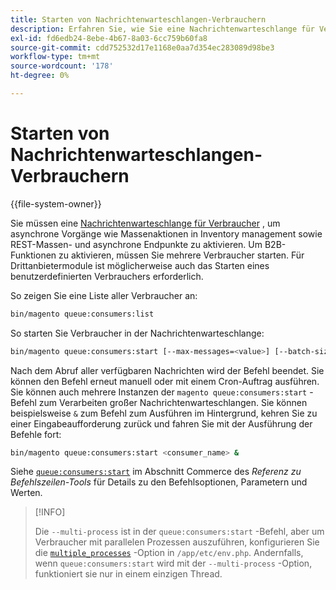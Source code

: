 ```yaml
---
title: Starten von Nachrichtenwarteschlangen-Verbrauchern
description: Erfahren Sie, wie Sie eine Nachrichtenwarteschlange für Verbraucher starten.
exl-id: fd6edb24-8ebe-4b67-8a03-6cc759b60fa8
source-git-commit: cdd752532d17e1168e0aa7d354ec283089d98be3
workflow-type: tm+mt
source-wordcount: '178'
ht-degree: 0%

---
```


# Starten von Nachrichtenwarteschlangen-Verbrauchern

{{file-system-owner}}

Sie müssen eine [Nachrichtenwarteschlange für Verbraucher](../queues/consumers.md) , um asynchrone Vorgänge wie Massenaktionen in Inventory management sowie REST-Massen- und asynchrone Endpunkte zu aktivieren. Um B2B-Funktionen zu aktivieren, müssen Sie mehrere Verbraucher starten. Für Drittanbietermodule ist möglicherweise auch das Starten eines benutzerdefinierten Verbrauchers erforderlich.

So zeigen Sie eine Liste aller Verbraucher an:

```bash
bin/magento queue:consumers:list
```

So starten Sie Verbraucher in der Nachrichtenwarteschlange:

```bash
bin/magento queue:consumers:start [--max-messages=<value>] [--batch-size=<value>] [--single-thread] [--area-code=<value>] [--multi-process=<value>] <consumer_name>
```

Nach dem Abruf aller verfügbaren Nachrichten wird der Befehl beendet. Sie können den Befehl erneut manuell oder mit einem Cron-Auftrag ausführen. Sie können auch mehrere Instanzen der `magento queue:consumers:start` -Befehl zum Verarbeiten großer Nachrichtenwarteschlangen. Sie können beispielsweise `&` zum Befehl zum Ausführen im Hintergrund, kehren Sie zu einer Eingabeaufforderung zurück und fahren Sie mit der Ausführung der Befehle fort:

```bash
bin/magento queue:consumers:start <consumer_name> &
```

Siehe [`queue:consumers:start`](../../tools/reference/commerce-on-premises.md#queueconsumersstart) im Abschnitt Commerce des _Referenz zu Befehlszeilen-Tools_ für Details zu den Befehlsoptionen, Parametern und Werten.

>[!INFO]
>
>Die `--multi-process` ist in der `queue:consumers:start` -Befehl, aber um Verbraucher mit parallelen Prozessen auszuführen, konfigurieren Sie die [`multiple_processes`](../queues/manage-message-queues.md#configuration) -Option in `/app/etc/env.php`. Andernfalls, wenn `queue:consumers:start` wird mit der `--multi-process` -Option, funktioniert sie nur in einem einzigen Thread.
